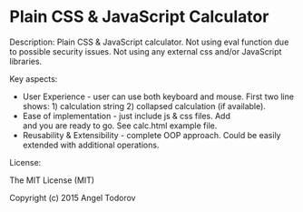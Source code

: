 Plain CSS & JavaScript Calculator
======================

Description:
Plain CSS & JavaScript calculator. Not using eval function due to possible security issues. Not using any external css and/or JavaScript libraries.

Key aspects:
- User Experience - user can use both keyboard and mouse. First two line shows: 1) calculation string 2) collapsed calculation (if available).
- Ease of implementation - just include js & css files. Add <div id="calculator"></div> and you are ready to go. See calc.html example file.
- Reusability & Extensibility - complete OOP approach. Could be easily extended with additional operations.

License:

The MIT License (MIT)

Copyright (c) 2015 Angel Todorov
